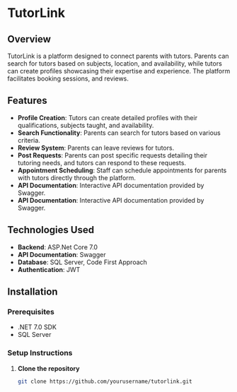 # TutorLink

## Overview
TutorLink is a platform designed to connect parents with tutors. Parents can search for tutors based on subjects, location, and availability, while tutors can create profiles showcasing their expertise and experience. The platform facilitates booking sessions, and reviews.

## Features
- **Profile Creation**: Tutors can create detailed profiles with their qualifications, subjects taught, and availability.
- **Search Functionality**: Parents can search for tutors based on various criteria.
- **Review System**: Parents can leave reviews for tutors.
- **Post Requests**: Parents can post specific requests detailing their tutoring needs, and tutors can respond to these requests.
- **Appointment Scheduling**: Staff can schedule appointments for parents with tutors directly through the platform.
- **API Documentation**: Interactive API documentation provided by Swagger.
- **API Documentation**: Interactive API documentation provided by Swagger.

## Technologies Used
- **Backend**: ASP.Net Core 7.0
- **API Documentation**: Swagger
- **Database**: SQL Server, Code First Approach
- **Authentication**: JWT

## Installation
### Prerequisites
- .NET 7.0 SDK
- SQL Server

### Setup Instructions
1. **Clone the repository**
   ```bash
   git clone https://github.com/yourusername/tutorlink.git

